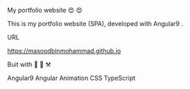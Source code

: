 My portfolio website 😍 😍


This is my portfolio website (SPA), developed with Angular9 .


URL

https://masoodbinmohammad.github.io

Buit with 🔧 🔨 ⚒

Angular9
Angular Animation
CSS
TypeScript

